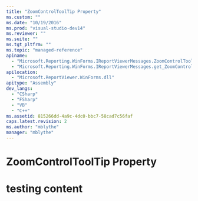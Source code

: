 ```yaml
---
title: "ZoomControlToolTip Property"
ms.custom: ""
ms.date: "10/19/2016"
ms.prod: "visual-studio-dev14"
ms.reviewer: ""
ms.suite: ""
ms.tgt_pltfrm: ""
ms.topic: "managed-reference"
apiname: 
  - "Microsoft.Reporting.WinForms.IReportViewerMessages.ZoomControlToolTip"
  - "Microsoft.Reporting.WinForms.IReportViewerMessages.get_ZoomControlToolTip"
apilocation: 
  - "Microsoft.ReportViewer.WinForms.dll"
apitype: "Assembly"
dev_langs: 
  - "CSharp"
  - "FSharp"
  - "VB"
  - "C++"
ms.assetid: 815266dd-4a9c-4dc0-bbc7-58cad7c56faf
caps.latest.revision: 2
ms.author: "mblythe"
manager: "mblythe"
---
```

# ZoomControlToolTip Property
# testing content